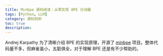 ```yaml
---
title: Minbpe 源码阅读：从零实现 BPE 分词器
tags: [Python, LLM]
category: 源码剖析
toc: true
description: 
---
```


Andrej Karpathy 为了清晰介绍 BPE 的实现原理，开源了 [minbpe](https://github.com/karpathy/minbpe) 项目。整体代码量不多，但麻雀虽小，五脏俱全，对于理解 BPE 还是有不少帮助的。

